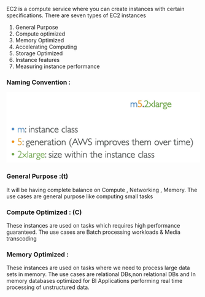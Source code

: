 EC2 is a compute service where you can create instances with certain specifications.
There are seven types of EC2 instances 
1. General Purpose
2. Compute optimized
3. Memory Optimized
4. Accelerating Computing
5. Storage Optimized
6. Instance features
7. Measuring instance performance

### Naming Convention :

![naming](https://github.com/arjun1131/AWS-SAA-C-03-Notes/blob/main/AWS%20Images/EC2%20naming.png)

### General Purpose :(t)
It will be having complete balance on Compute , Networking , Memory.
The use cases are general purpose like computing small tasks

### Compute Optimized : (C)
These instances are used on tasks which requires high performance guaranteed. 
The use cases are Batch processing workloads & Media transcoding

### Memory Optimized : 
These instances are used on tasks where we need to process large data sets in memory.
The use cases are relational DBs,non relational DBs and In memory databases optimized for BI
Applications performing real time processing of unstructured data.

